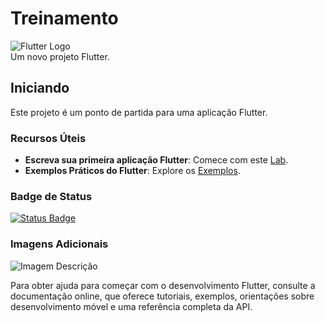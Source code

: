 # Treinamento

![Flutter Logo](URL_DA_IMAGEM_DO_FLUTTER)  
Um novo projeto Flutter.

## Iniciando

Este projeto é um ponto de partida para uma aplicação Flutter.

### Recursos Úteis

- **Escreva sua primeira aplicação Flutter**: Comece com este [Lab](https://docs.flutter.dev/get-started/codelab).
- **Exemplos Práticos do Flutter**: Explore os [Exemplos](https://docs.flutter.dev/cookbook).

### Badge de Status

[![Status Badge](URL_DO_BADGE)](LINK_PARA_MAIS_INFO)

### Imagens Adicionais

![Imagem Descrição](URL_DA_IMAGEM_ADICIONAL)

Para obter ajuda para começar com o desenvolvimento Flutter, consulte a documentação online, que oferece tutoriais, exemplos, orientações sobre desenvolvimento móvel e uma referência completa da API.
